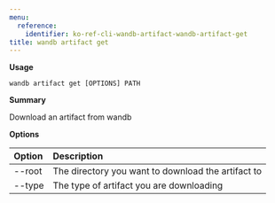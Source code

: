 ```yaml
---
menu:
  reference:
    identifier: ko-ref-cli-wandb-artifact-wandb-artifact-get
title: wandb artifact get
---
```


**Usage**

`wandb artifact get [OPTIONS] PATH`

**Summary**

Download an artifact from wandb


**Options**

| **Option** | **Description** |
| :--- | :--- |
| --root | The directory you want to download the artifact to |
| --type | The type of artifact you are downloading |